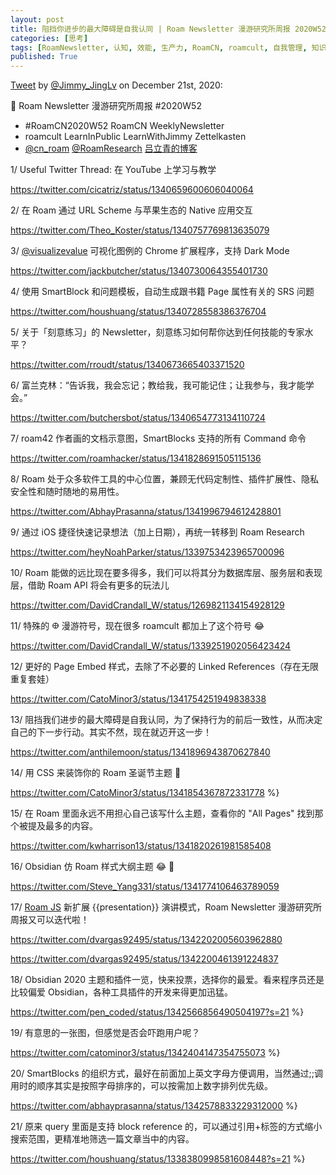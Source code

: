 ```yaml
---
layout: post
title: 阻挡你进步的最大障碍是自我认同 | Roam Newsletter 漫游研究所周报 2020W52
categories: [思考]
tags: [RoamNewsletter, 认知, 效能, 生产力, RoamCN, roamcult, 自我管理, 知识创造, RoamResearch]
published: True
---
```


[Tweet](https://twitter.com/i/status/1340859568281116677) by [@Jimmy_JingLv](https://twitter.com/Jimmy_JingLv) on December 21st, 2020:

📮 Roam Newsletter 漫游研究所周报 #2020W52

- #RoamCN2020W52 RoamCN WeeklyNewsletter
- roamcult LearnInPublic LearnWithJimmy Zettelkasten
- [@cn_roam](https://twitter.com/cn_roam) [@RoamResearch](https://twitter.com/RoamResearch) [吕立青的博客](https://roamcult.vip)

1/ Useful Twitter Thread: 在 YouTube 上学习与教学

https://twitter.com/cicatriz/status/1340659600606040064

2/ 在 Roam 通过 URL Scheme 与苹果生态的 Native 应用交互

https://twitter.com/Theo_Koster/status/1340757769813635079

3/ [@visualizevalue](https://twitter.com/visualizevalue) 可视化图例的 Chrome 扩展程序，支持 Dark Mode

https://twitter.com/jackbutcher/status/1340730064355401730

4/ 使用 SmartBlock 和问题模板，自动生成跟书籍 Page 属性有关的 SRS 问题

https://twitter.com/houshuang/status/1340728558386376704

5/ 关于「刻意练习」的 Newsletter，刻意练习如何帮你达到任何技能的专家水平？

https://twitter.com/rroudt/status/1340673665403371520

6/ 富兰克林：“告诉我，我会忘记；教给我，我可能记住；让我参与，我才能学会。”

https://twitter.com/butchersbot/status/1340654773134110724

7/ roam42 作者画的文档示意图，SmartBlocks 支持的所有 Command 命令

https://twitter.com/roamhacker/status/1341828691505115136

8/ Roam 处于众多软件工具的中心位置，兼顾无代码定制性、插件扩展性、隐私安全性和随时随地的易用性。

https://twitter.com/AbhayPrasanna/status/1341996794612428801

9/ 通过 iOS 捷径快速记录想法（加上日期），再统一转移到 Roam Research

https://twitter.com/heyNoahParker/status/1339753423965700096

10/ Roam 能做的远比现在要多得多，我们可以将其分为数据库层、服务层和表现层，借助 Roam API 将会有更多的玩法儿

https://twitter.com/DavidCrandall_W/status/1269821134154928129

11/ 特殊的 𐃏 漫游符号，现在很多 roamcult 都加上了这个符号 😂

https://twitter.com/DavidCrandall_W/status/1339251902056423424

12/ 更好的 Page Embed 样式，去除了不必要的 Linked References（存在无限重复套娃）

https://twitter.com/CatoMinor3/status/1341754251949838338

13/ 阻挡我们进步的最大障碍是自我认同，为了保持行为的前后一致性，从而决定自己的下一步行动。其实不然，现在就迈开这一步！

https://twitter.com/anthilemoon/status/1341896943870627840

14/ 用 CSS 来装饰你的 Roam 圣诞节主题 🎄

https://twitter.com/CatoMinor3/status/1341854367872331778 %}

15/ 在 Roam 里面永远不用担心自己该写什么主题，查看你的 "All Pages" 找到那个被提及最多的内容。

https://twitter.com/kwharrison13/status/1341820261981585408

16/ Obsidian 仿 Roam 样式大纲主题 😂 🎨

https://twitter.com/Steve_Yang331/status/1341774106463789059

17/ [Roam JS](http://roamjs.com) 新扩展 {{presentation}} 演讲模式，Roam Newsletter 漫游研究所周报又可以迭代啦！

https://twitter.com/dvargas92495/status/1342202005603962880

https://twitter.com/dvargas92495/status/1342200461391224837

18/ Obsidian 2020 主题和插件一览，快来投票，选择你的最爱。看来程序员还是比较偏爱 Obsidian，各种工具插件的开发来得更加迅猛。

https://twitter.com/pen_coded/status/1342566856490504197?s=21 %}

19/ 有意思的一张图，但感觉是否会吓跑用户呢？

https://twitter.com/catominor3/status/1342404147354755073 %}

20/ SmartBlocks 的组织方式，最好在前面加上英文字母方便调用，当然通过;;调用时的顺序其实是按照字母排序的，可以按需加上数字排列优先级。

https://twitter.com/abhayprasanna/status/1342578833229312000 %}

21/ 原来 query 里面是支持 block reference 的，可以通过引用+标签的方式缩小搜索范围，更精准地筛选一篇文章当中的内容。

https://twitter.com/houshuang/status/1338380998581608448?s=21 %}
